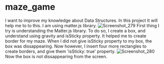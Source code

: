 
# maze_game
 I want to improve my knowledge about Data Structures. In this project It will help me to to this. I am using matter.js library.
![Screenshot_279](https://user-images.githubusercontent.com/51987890/193448702-3ee884f7-eea9-48b2-a1ce-fe696818f6a2.png)
First thing I try is understanding the Matter.js library. To do so, I create a box, and understand using gravity and isSticky property. It helped me to create border for my maze. When I did not give isSticky property to my box, the box was dissappearing. Now however, I insert four more rectangles to create borders, and give them 'isSticky: true' property.
![Screenshot_280](https://user-images.githubusercontent.com/51987890/193448815-e2a9bb57-19ba-46d3-9b05-5d857bcd7df8.png)
Now the box is not dissappearing from the screen.
